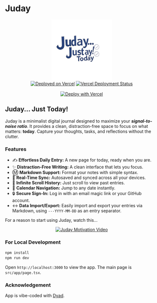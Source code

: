 # Juday

<div align="center">
  <img src="public/Juday-logo.png" alt="Juday Logo" width="200"/>
  <br/>
  <a href="https://juday.vercel.app/" target="_blank" rel="noopener noreferrer"><img src="https://img.shields.io/badge/Deployed%20on-Vercel-black?style=flat-square&logo=vercel" alt="Deployed on Vercel"/></a>
  <a href="https://juday.vercel.app/" target="_blank" rel="noopener noreferrer"><img src="https://vercel.com/iamaziz/juday/shield" alt="Vercel Deployment Status"/></a>
  <br/><br/>
  <a href="https://vercel.com/new/clone?repository-url=https%3A%2F%2Fgithub.com%2Fiamaziz%2FJuday" target="_blank" rel="noopener noreferrer">
    <img src="https://vercel.com/button" alt="Deploy with Vercel"/>
  </a>
</div>

## Juday... Just Today!

Juday is a minimalist digital journal designed to maximize your ***signal-to-noise ratio***. It provides a clean, distraction-free space to focus on what matters: **today**. Capture your thoughts, tasks, and reflections without the clutter.

### Features

*   ✍️ **Effortless Daily Entry:** A new page for today, ready when you are.
*   ✨ **Distraction-Free Writing:** A clean interface that lets you focus.
*   Ⓜ️ **Markdown Support:** Format your notes with simple syntax.
*   🔄 **Real-Time Sync:** Autosaved and synced across all your devices.
*   📜 **Infinite Scroll History:** Just scroll to view past entries.
*   📅 **Calendar Navigation:** Jump to any date instantly.
*   🔒 **Secure Sign-In:** Log in with an email magic link or your GitHub account.
*   ↔️ **Data Import/Export:** Easily import and export your entries via Markdown, using `---YYYY-MM-DD` as an entry separator.

For a reason to start using Juday, watch this...

<div align="center">
  <a href="https://youtube.com/shorts/JvIPESv49Y8" target="_blank" rel="noopener noreferrer">
    <img src="https://i.ytimg.com/vi/JvIPESv49Y8/hqdefault.jpg" alt="Juday Motivation Video" width="300"/>
  </a>
</div>

### For Local Development

```bash
npm install
npm run dev
```

Open `http://localhost:3000` to view the app. The main page is `src/app/page.tsx`.

### Acknowledgement

App is vibe-coded with [Dyad](https://github.com/dyad-sh/dyad).